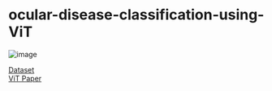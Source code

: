 # ocular-disease-classification-using-ViT

![image](https://user-images.githubusercontent.com/44921488/118404579-70533c80-b6ae-11eb-9e17-2d852213307e.png)  

[Dataset](https://academictorrents.com/details/cf3b8d5ecdd4284eb9b3a80fcfe9b1d621548f72)  
[ViT Paper](https://arxiv.org/abs/2010.11929)
